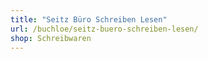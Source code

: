 ```yaml
---
title: "Seitz Büro Schreiben Lesen"
url: /buchloe/seitz-buero-schreiben-lesen/
shop: Schreibwaren
---
```

